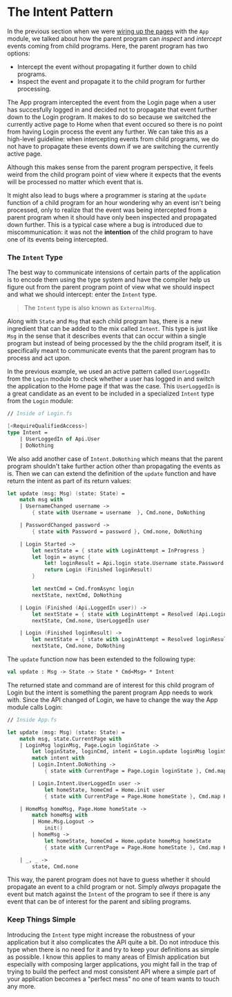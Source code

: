 # The Intent Pattern

In the previous section when we were [wiring up the pages](understanding-data-communication#wiring-up-the-pages) with the `App` module, we talked about how the parent program can *inspect* and *intercept* events coming from child programs. Here, the parent program has two options:
- Intercept the event without propagating it further down to child programs.
- Inspect the event and propagate it to the child program for further processing.

The App program intercepted the event from the Login page when a user has succesfully logged in and decided not to propagate that event further down to the Login program. It makes to do so because we switched the currently active page to Home when that event occured so there is no point from having Login process the event any further. We can take this as a high-level guideline: when intercepting events from child programs, we do not have to propagate these events down if we are switching the currently active page.

Although this makes sense from the parent program perspective, it feels weird from the child program point of view where it expects that the events will be processed no matter which event that is.

It might also lead to bugs where a programmer is staring at the `update` function of a child program for an hour wondering why an event isn't being processed, only to realize that the event was being intercepted from a parent program when it should have only been inspected and propagated down further. This is a typical case where a bug is introduced due to miscommunication: it was not the **intention** of the child program to have one of its events being intercepted.

### The `Intent` Type

The best way to communicate intensions of certain parts of the application is to encode them using the type system and have the compiler help us figure out from the parent program point of view what we should inspect and what we should intercept: enter the `Intent` type.

> The `Intent` type is also known as `ExternalMsg`.

Along with `State` and `Msg` that each child program has, there is a new ingredient that can be added to the mix called `Intent`. This type is just like `Msg` in the sense that it describes events that can occur within a single program but instead of being processed by the the child program itself, it is specifically meant to communicate events that the parent program has to process and act upon.

In the previous example, we used an active pattern called `UserLoggedIn` from the `Login` module to check whether a user has logged in and switch the application to the Home page if that was the case. This `UserLoggedIn` is a great candidate as an event to be included in a specialized `Intent` type from the `Login` module:
```fsharp
// Inside of Login.fs

[<RequireQualifiedAccess>]
type Intent =
    | UserLoggedIn of Api.User
    | DoNothing
```
We also add another case of `Intent.DoNothing` which means that the parent program shouldn't take further action other than propagating the events as is. Then we can can extend the definition of the `update` function and have return the intent as part of its return values:
```fsharp {highlight: [19, 20, 21]}
let update (msg: Msg) (state: State) =
    match msg with
    | UsernameChanged username ->
        { state with Username = username  }, Cmd.none, DoNothing

    | PasswordChanged password ->
        { state with Password = password }, Cmd.none, DoNothing

    | Login Started ->
        let nextState = { state with LoginAttempt = InProgress }
        let login = async {
            let! loginResult = Api.login state.Username state.Password
            return Login (Finished loginResult)
        }

        let nextCmd = Cmd.fromAsync login
        nextState, nextCmd, DoNothing

    | Login (Finished (Api.LoggedIn user)) ->
        let nextState = { state with LoginAttempt = Resolved (Api.LoginResult.LoggedIn user) }
        nextState, Cmd.none, UserLoggedIn user

    | Login (Finished loginResult) ->
        let nextState = { state with LoginAttempt = Resolved loginResult }
        nextState, Cmd.none, DoNothing
```
The `update` function now has been extended to the following type:
```fsharp
val update : Msg -> State -> State * Cmd<Msg> * Intent
```
The returned state and command are of interest for this child program of Login but the intent is something the parent program App needs to work with. Since the API changed of Login, we have to change the way the App module calls Login:
```fsharp {highlight: ['6-13']}
// Inside App.fs

let update (msg: Msg) (state: State) =
    match msg, state.CurrentPage with
    | LoginMsg loginMsg, Page.Login loginState ->
        let loginState, loginCmd, intent = Login.update loginMsg loginState
        match intent with
        | Login.Intent.DoNothing ->
            { state with CurrentPage = Page.Login loginState }, Cmd.map LoginMsg loginCmd

        | Login.Intent.UserLoggedIn user ->
            let homeState, homeCmd = Home.init user
            { state with CurrentPage = Page.Home homeState }, Cmd.map HomeMsg homeCmd

    | HomeMsg homeMsg, Page.Home homeState ->
        match homeMsg with
        | Home.Msg.Logout ->
            init()
        | homeMsg ->
            let homeState, homeCmd = Home.update homeMsg homeState
            { state with CurrentPage = Page.Home homeState }, Cmd.map HomeMsg homeCmd

    | _, _ ->
        state, Cmd.none
```
This way, the parent program does not have to guess whether it should propagate an event to a child program or not. Simply *always* propagate the event but match against the `Intent` of the program to see if there is any event that can be of interest for the parent and sibling programs.

### Keep Things Simple

Introducing the `Intent` type might increase the robustness of your application but it also complicates the API quite a bit. Do not introduce this type when there is no need for it and try to keep your definitions as simple as possible. I know this applies to many areas of Elmish application but especially with composing larger applications, you might fall in the trap of trying to build the perfect and most consistent API where a simple part of your application becomes a "perfect mess" no one of team wants to touch any more.